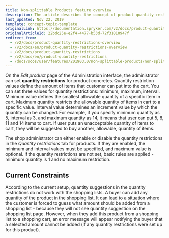 ```yaml
---
title: Non-splittable Products feature overview
description: The article describes the concept of product quantity restrictions-  its types and how they can be set
last_updated: Nov 22, 2019
template: concept-topic-template
originalLink: https://documentation.spryker.com/v2/docs/product-quantity-restrictions-overview
originalArticleId: 22bdc25e-e2f4-4477-b53d-72f31810947f
redirect_from:
  - /v2/docs/product-quantity-restrictions-overview
  - /v2/docs/en/product-quantity-restrictions-overview
  - /v2/docs/product-quantity-restrictions
  - /v2/docs/en/product-quantity-restrictions
  - /docs/scos/user/features/201903.0/non-splittable-products/non-splittable-products-feature-overview.html
---
```


On the *Edit product* page of the Administration interface, the administrator can set **quantity restrictions** for product concretes. Quantity restriction values define the amount of items that customer can put into the cart. You can set three values for quantity restrictions: minimum, maximum, interval. Minimum value defines the smallest allowable quantity of a specific item in cart. Maximum quantity restricts the allowable quantity of items in cart to a specific value. Interval value determines an increment value by which the quantity can be changed. For example, if you specify minimum quantity as 5, interval as 3, and maximum quantity as 14, it means that user can put 5, 8, 11 and 14 items to cart. If user puts an unacceptable quantity of items to cart, they will be suggested to buy another, allowable, quantity of items.

The shop administrator can either enable or disable the quantity restrictions in the *Quantity restrictions* tab for products. If they are enabled, the minimum and interval values must be specified, and maximum value is optional. If the quantity restrictions are not set, basic rules are applied - minimum quantity is 1 and no maximum restriction.

## Current Constraints
According to the current setup, quantity suggestions in the quantity restrictions do not work with the shopping lists. A buyer can add any quantity of the product in the shopping list. It can lead to a situation where the customer is forced to guess what amount should be added from a shopping list - because they will not see quantity suggestion on the shopping list page. However, when they add this product from a shopping list to a shopping cart, an error message will appear notifying the buyer that a selected amount cannot be added (if any quantity restrictions were set up for this product).

<!-- Last review date: Jul 08, 2019 -->
